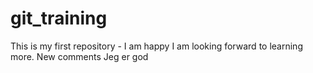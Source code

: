 # git_training
This is my first repository - I am happy
I am looking forward to learning more. 
New comments
Jeg er god
